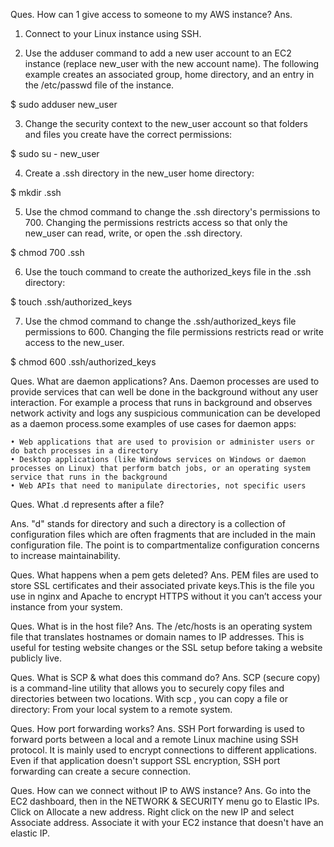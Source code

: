 Ques. How can 1 give access to someone to my AWS instance?
Ans. 
1.    Connect to your Linux instance using SSH.

2.    Use the adduser command to add a new user account to an EC2 instance (replace new_user with the new account name). The following example creates an associated group, home directory, and an entry in the /etc/passwd file of the instance.

$ sudo adduser new_user

3.    Change the security context to the new_user account so that folders and files you create have the correct permissions:

$ sudo su - new_user

4.    Create a .ssh directory in the new_user home directory:

$ mkdir .ssh

5.    Use the chmod command to change the .ssh directory's permissions to 700. Changing the permissions restricts access so that only the new_user can read, write, or open the .ssh directory.

$ chmod 700 .ssh

6.    Use the touch command to create the authorized_keys file in the .ssh directory:

$ touch .ssh/authorized_keys

7.    Use the chmod command to change the .ssh/authorized_keys file permissions to 600. Changing the file permissions restricts read or write access to the new_user.

$ chmod 600 .ssh/authorized_keys










Ques. What are daemon applications?
Ans. Daemon processes are used to provide services that can well be done in the background without any user interaction. For example a process that runs in background and observes network activity and logs any suspicious communication can be developed as a daemon process.some examples of use cases for daemon apps:

    • Web applications that are used to provision or administer users or do batch processes in a directory
    • Desktop applications (like Windows services on Windows or daemon processes on Linux) that perform batch jobs, or an operating system service that runs in the background
    • Web APIs that need to manipulate directories, not specific users



Ques. What .d represents after a file?

Ans. "d" stands for directory and such a directory is a collection of configuration files which are often fragments that are included in the main configuration file. The point is to compartmentalize configuration concerns to increase maintainability.

Ques. What happens when a pem gets deleted?
Ans. PEM files are used to store SSL certificates and their associated private keys.This is the file you use in nginx and Apache to encrypt HTTPS without it you can’t access your instance from your system.

Ques. What is in the host file?
Ans. The /etc/hosts is an operating system file that translates hostnames or domain names to IP addresses. This is useful for testing website changes or the SSL setup before taking a website publicly live.

Ques. What is SCP & what does this command do?
Ans. SCP (secure copy) is a command-line utility that allows you to securely copy files and directories between two locations. With scp , you can copy a file or directory: From your local system to a remote system.

Ques. How port forwarding works?
Ans. SSH Port forwarding is used to forward ports between a local and a remote Linux machine using SSH protocol. It is mainly used to encrypt connections to different applications. Even if that application doesn't support SSL encryption, SSH port forwarding can create a secure connection.

Ques. How can we connect without IP to AWS instance?
Ans. Go into the EC2 dashboard, then in the NETWORK & SECURITY menu go to Elastic IPs. Click on Allocate a new address. Right click on the new IP and select Associate address. Associate it with your EC2 instance that doesn't have an elastic IP.
